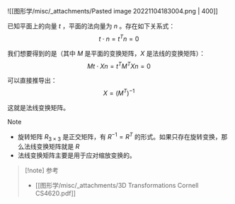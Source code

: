 

![[图形学/misc/_attachments/Pasted image 20221104183004.png | 400]]

已知平面上的向量 $t$ ，平面的法向量为 $n$ 。存在如下关系式：
$$t\cdot n = t^T n = 0$$

我们想要得到的是（其中 $M$ 是平面的变换矩阵，$X$ 是法线的变换矩阵）：
$$Mt \cdot Xn = t^TM^TXn = 0$$

可以直接推导出：
$$X = (M^T)^{-1}$$

这就是法线变换矩阵。


>[!note] 
> - 旋转矩阵 $R_{3\times 3}$ 是正交矩阵，有 $R^{-1} = R^T$ 的形式。如果只存在旋转变换，那么法线变换矩阵就是 $R$ 
> - 法线变换矩阵主要是用于应对缩放变换的。


>[!note] 参考
>- [[图形学/misc/_attachments/3D Transformations Cornell CS4620.pdf]]